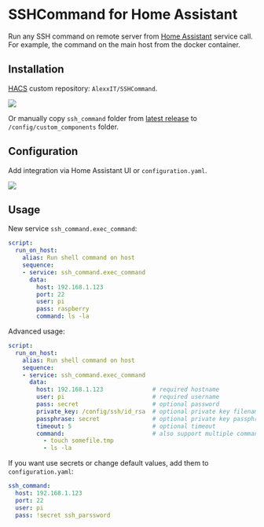 # SSHCommand for Home Assistant

Run any SSH command on remote server from [Home Assistant](https://www.home-assistant.io/) service call. For example, the command on the main host from the docker container.

## Installation

[HACS](https://hacs.xyz/) custom repository: `AlexxIT/SSHCommand`.

[![](https://my.home-assistant.io/badges/hacs_repository.svg)](https://my.home-assistant.io/redirect/hacs_repository/?owner=AlexxIT&repository=SSHCommand&category=Integration)

Or manually copy `ssh_command` folder from [latest release](https://github.com/AlexxIT/SSHCommand/releases/latest) to `/config/custom_components` folder.

## Configuration

Add integration via Home Assistant UI or `configuration.yaml`.

[![](https://my.home-assistant.io/badges/config_flow_start.svg)](https://my.home-assistant.io/redirect/config_flow_start/?domain=ssh_command)

## Usage

New service `ssh_command.exec_command`:

```yaml
script:
  run_on_host:
    alias: Run shell command on host
    sequence:
    - service: ssh_command.exec_command
      data:
        host: 192.168.1.123
        port: 22
        user: pi
        pass: raspberry
        command: ls -la
```

Advanced usage:

```yaml
script:
  run_on_host:
    alias: Run shell command on host
    sequence:
    - service: ssh_command.exec_command
      data:
        host: 192.168.1.123              # required hostname
        user: pi                         # required username
        pass: secret                     # optional password
        private_key: /config/ssh/id_rsa  # optional private key filename
        passphrase: secret               # optional private key passphrase
        timeout: 5                       # optional timeout
        command:                         # also support multiple commands
          - touch somefile.tmp
          - ls -la
```

If you want use secrets or change default values, add them to `configuration.yaml`:

```yaml
ssh_command:
  host: 192.168.1.123
  port: 22
  user: pi
  pass: !secret ssh_parssword
```
